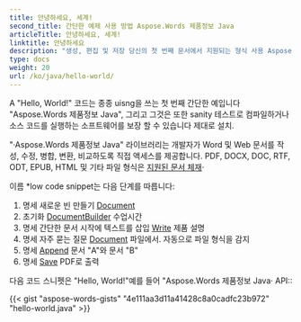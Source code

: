 ```yaml
---
title: 안녕하세요, 세계!
second_title: 간단한 예제 사용 방법 Aspose.Words 제품정보 Java
articleTitle: 안녕하세요, 세계!
linktitle: 안녕하세요
description: "생성, 편집 및 저장 당신의 첫 번째 문서에서 지원되는 형식 사용 Aspose.Words 제품정보 Java simplicity와 힘의 경험에 Java·"
type: docs
weight: 20
url: /ko/java/hello-world/
---
```


A "Hello, World!" 코드는 종종 uisng을 쓰는 첫 번째 간단한 예입니다 "Aspose.Words 제품정보 Java", 그리고 그것은 또한 sanity 테스트로 컴파일하거나 소스 코드를 실행하는 소프트웨어를 보장 할 수 있습니다 제대로 설치.

"·Aspose.Words 제품정보 Java" 라이브러리는 개발자가 Word 및 Web 문서를 작성, 수정, 병합, 변환, 비교하도록 직접 액세스를 제공합니다. PDF, DOCX, DOC, RTF, ODT, EPUB, HTML 및 기타 파일 형식은 [지원된 문서 체재](/words/ko/java/supported-document-formats/)·

이름 *low code snippet는 다음 단계를 따릅니다:

1. 명세 새로운 빈 만들기 [Document](https://reference.aspose.com/words/java/com.aspose.words/document/)
1. 초기화 [DocumentBuilder](https://reference.aspose.com/words/java/com.aspose.words/documentbuilder/) 수업시간
1. 명세 간단한 문서 시작에 텍스트를 삽입 [Write](https://reference.aspose.com/words/java/com.aspose.words/documentbuilder/#write-java.lang.String) 제품 설명
1. 명세 자주 묻는 질문 [Document](https://reference.aspose.com/words/java/com.aspose.words/document/#Document-java.lang.String) 파일에서. 자동으로 파일 형식을 감지
1. 명세 [Append](https://reference.aspose.com/words/java/com.aspose.words/document/#appendDocument-com.aspose.words.Document-int) 문서 "A"와 문서 "B"
1. 명세 [Save](https://reference.aspose.com/words/java/com.aspose.words/document/#save-java.lang.String) PDF로 출력

다음 코드 스니펫은 "Hello, World!"예를 들어 "Aspose.Words 제품정보 Java· API::

{{< gist "aspose-words-gists" "4e111aa3d11a41428c8a0cadfc23b972" "hello-world.java" >}}
